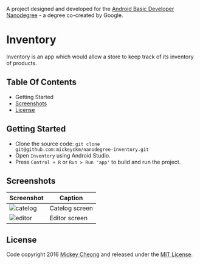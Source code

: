 
A project designed and developed for the [Android Basic Developer Nanodegree](https://www.udacity.com/course/android-basics-nanodegree-by-google--nd803) - a degree co-created by Google.


# Inventory

Inventory is an app which would allow a store to keep track of its inventory of products.

## Table Of Contents

- Getting Started
- [Screenshots](#screenshots)
- [License](#license)


## Getting Started

- Clone the source code: `git clone git@github.com:mickeyckm/nanodegree-inventory.git`
- Open `Inventory` using Android Studio.
- Press `Control + R` or `Run > Run 'app'` to build and run the project.


## Screenshots

Screenshot | Caption
---------- | -----------
![catelog](https://raw.github.com/mickeyckm/nanodegree-inventory/master/screenshots/catelog.jpg) | Catelog screen
![editor](https://raw.github.com/mickeyckm/nanodegree-inventory/master/screenshots/editor.jpg) | Editor screen


## License

Code copyright 2016 [Mickey Cheong](https://cheo.ng) and released under the [MIT License](https://github.com/mickeyckm/nanodegree-inventory/blob/master/LICENSE).